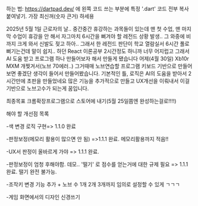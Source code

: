 하는 법: https://dartpad.dev/ 에 왼쪽 코드 쓰는 부분에 특정 '.dart' 코드 전부 복사붙여넣기. 가장 최신꺼(숫자 큰거) 하세용


2025년 5월 1일  근로자의 날.. 중간중간 휴강하는 과목들이 있는데 맨 첫 수업, 맨 마지막 수업이 휴강을 안 해서 자그마치 6시간을 뻐겨야 할 레전드 상황 발생.. 그 와중에 비까지 크게 와서 신발도 젖고 하아.. 그래서 한 레전드 판단이 학교 열람실서 6시간 풀로 뻐기는건데 말이 쉽지..
하던 React 이론공부 2시간정도 하니까 너무 어지럽고 그래서 AI 도움 받고 프로그램 하나 만들어보자 해서 만들게 됐습니다
어제(4월 30일) Xb10r MXM 개찢겨서(노브 70에러..) 그거때매 노브연습할 프로그램 키보드 기반으로 만들어보면 좋겠단 생각이 들어서 만들어봤습니다. 기본적인 틀, 로직은 AI의 도움을 받아서 2시간만에 초판을 만들었네요
많은 기능을 추가적으로 만들고 UX개선을 이뤄내서 이걸 기반으로 노브고수가 되는게 꿈입니다. 




최종목표 크롬확장프로그램으로 스토어에 내기(5월 25일쯤엔 완성하는걸로!!!!) 

해야 할 개선점 목록


-색 변경 로직 구현=> 1.1.0 완료


-판정보정(메모리 활용이 많으면 안 됨) =>1.1.1 완료. 메모리활용까지 적음!!


-UX서 판정이 올바르게 가야 => 1.1.1 완료. 


-판정보정이 엄청 후해야함. 데모.. '떨기' 로 점수를 얻는거에 대한 규제 필요 => 1.1.1 완료. 떨기 완전 불가능.


-조작키 변경 기능 추가 + 노브 수 1개 2개 3개까지 임의로 설정할 수 있게 ㄱㄱㄱ


-게임 화면에서의 디자인 신경쓰기
